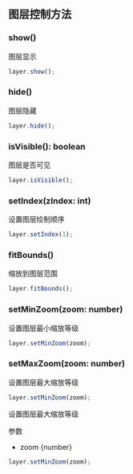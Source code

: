 ## 图层控制方法

### show()

图层显示

```javascript
layer.show();
```

### hide()

图层隐藏

```javascript
layer.hide();
```

### isVisible(): boolean

图层是否可见

```javascript
layer.isVisible();
```

### setIndex(zIndex: int)

设置图层绘制顺序

```javascript
layer.setIndex(1);
```

### fitBounds()

缩放到图层范围

```javascript
layer.fitBounds();
```

### setMinZoom(zoom: number)

设置图层最小缩放等级

```javascript
layer.setMinZoom(zoom);
```

### setMaxZoom(zoom: number)

设置图层最大缩放等级

```javascript
layer.setMinZoom(zoom);
```

设置图层最大缩放等级

参数

- zoom {number}

```javascript
layer.setMinZoom(zoom);
```